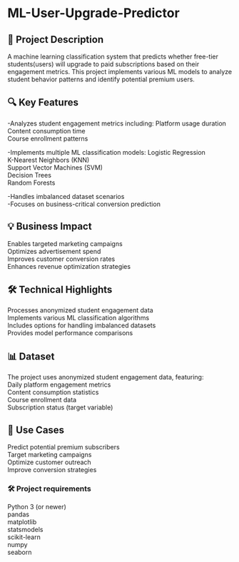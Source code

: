 # ML-User-Upgrade-Predictor

## 🎯 Project Description

A machine learning classification system that predicts whether free-tier students(users) will upgrade to paid subscriptions based on their engagement metrics. This project implements various ML models to analyze student behavior patterns and identify potential premium users.

## 🔍 Key Features

-Analyzes student engagement metrics including:
  Platform usage duration  
  Content consumption time  
  Course enrollment patterns  

-Implements multiple ML classification models:
  Logistic Regression  
  K-Nearest Neighbors (KNN)  
  Support Vector Machines (SVM)  
  Decision Trees  
  Random Forests  

-Handles imbalanced dataset scenarios  
-Focuses on business-critical conversion prediction

## 💡 Business Impact

  Enables targeted marketing campaigns  
  Optimizes advertisement spend  
  Improves customer conversion rates  
  Enhances revenue optimization strategies  

## 🛠️ Technical Highlights

  Processes anonymized student engagement data  
  Implements various ML classification algorithms  
  Includes options for handling imbalanced datasets  
  Provides model performance comparisons  

## 📊 Dataset

The project uses anonymized student engagement data, featuring:  
  Daily platform engagement metrics  
  Content consumption statistics  
  Course enrollment data  
  Subscription status (target variable)  

## 🎯 Use Cases
  
  Predict potential premium subscribers  
  Target marketing campaigns  
  Optimize customer outreach  
  Improve conversion strategies  
  

### 🛠️ Project requirements

  Python 3 (or newer)  
  pandas  
  matplotlib  
  statsmodels  
  scikit-learn  
  numpy  
  seaborn  

